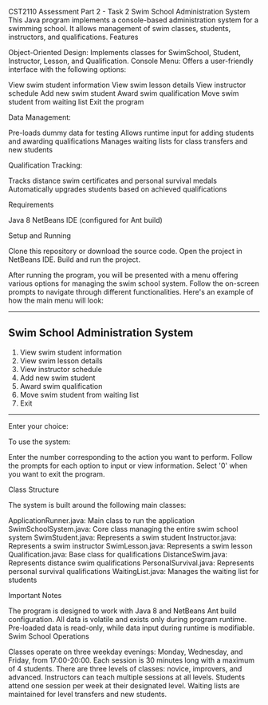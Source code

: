CST2110 Assessment Part 2 - Task 2
Swim School Administration System
This Java program implements a console-based administration system for a swimming school. It allows management of swim classes, students, instructors, and qualifications.
Features

Object-Oriented Design: Implements classes for SwimSchool, Student, Instructor, Lesson, and Qualification.
Console Menu: Offers a user-friendly interface with the following options:

View swim student information
View swim lesson details
View instructor schedule
Add new swim student
Award swim qualification
Move swim student from waiting list
Exit the program


Data Management:

Pre-loads dummy data for testing
Allows runtime input for adding students and awarding qualifications
Manages waiting lists for class transfers and new students


Qualification Tracking:

Tracks distance swim certificates and personal survival medals
Automatically upgrades students based on achieved qualifications



Requirements

Java 8
NetBeans IDE (configured for Ant build)

Setup and Running

Clone this repository or download the source code.
Open the project in NetBeans IDE.
Build and run the project.

After running the program, you will be presented with a menu offering various options for managing the swim school system. Follow the on-screen prompts to navigate through different functionalities.
Here's an example of how the main menu will look:

----------------------------------
Swim School Administration System
----------------------------------
1. View swim student information
2. View swim lesson details
3. View instructor schedule
4. Add new swim student
5. Award swim qualification
6. Move swim student from waiting list
0. Exit
----------------------------------
Enter your choice:

To use the system:

Enter the number corresponding to the action you want to perform.
Follow the prompts for each option to input or view information.
Select '0' when you want to exit the program.

Class Structure

The system is built around the following main classes:

ApplicationRunner.java: Main class to run the application
SwimSchoolSystem.java: Core class managing the entire swim school system
SwimStudent.java: Represents a swim student
Instructor.java: Represents a swim instructor
SwimLesson.java: Represents a swim lesson
Qualification.java: Base class for qualifications
DistanceSwim.java: Represents distance swim qualifications
PersonalSurvival.java: Represents personal survival qualifications
WaitingList.java: Manages the waiting list for students

Important Notes

The program is designed to work with Java 8 and NetBeans Ant build configuration.
All data is volatile and exists only during program runtime.
Pre-loaded data is read-only, while data input during runtime is modifiable.
Swim School Operations

Classes operate on three weekday evenings: Monday, Wednesday, and Friday, from 17:00-20:00.
Each session is 30 minutes long with a maximum of 4 students.
There are three levels of classes: novice, improvers, and advanced.
Instructors can teach multiple sessions at all levels.
Students attend one session per week at their designated level.
Waiting lists are maintained for level transfers and new students.


